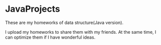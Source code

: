 # JavaProjects
These are my homeworks of data structure(Java version).
<P>I upload my homeworks to share them with my friends. At the same time, I can optimize them if I have wonderful ideas.
